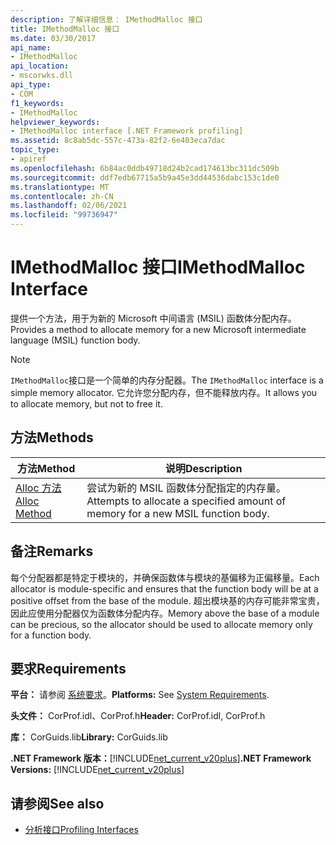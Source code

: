 ```yaml
---
description: 了解详细信息： IMethodMalloc 接口
title: IMethodMalloc 接口
ms.date: 03/30/2017
api_name:
- IMethodMalloc
api_location:
- mscorwks.dll
api_type:
- COM
f1_keywords:
- IMethodMalloc
helpviewer_keywords:
- IMethodMalloc interface [.NET Framework profiling]
ms.assetid: 8c8ab5dc-557c-473a-82f2-6e403eca7dac
topic_type:
- apiref
ms.openlocfilehash: 6b84ac0ddb49718d24b2cad174613bc311dc509b
ms.sourcegitcommit: ddf7edb67715a5b9a45e3dd44536dabc153c1de0
ms.translationtype: MT
ms.contentlocale: zh-CN
ms.lasthandoff: 02/06/2021
ms.locfileid: "99736947"
---
```

# <a name="imethodmalloc-interface"></a><span data-ttu-id="672a5-103">IMethodMalloc 接口</span><span class="sxs-lookup"><span data-stu-id="672a5-103">IMethodMalloc Interface</span></span>

<span data-ttu-id="672a5-104">提供一个方法，用于为新的 Microsoft 中间语言 (MSIL) 函数体分配内存。</span><span class="sxs-lookup"><span data-stu-id="672a5-104">Provides a method to allocate memory for a new Microsoft intermediate language (MSIL) function body.</span></span>  
  
> [!NOTE]
> <span data-ttu-id="672a5-105">`IMethodMalloc`接口是一个简单的内存分配器。</span><span class="sxs-lookup"><span data-stu-id="672a5-105">The `IMethodMalloc` interface is a simple memory allocator.</span></span> <span data-ttu-id="672a5-106">它允许您分配内存，但不能释放内存。</span><span class="sxs-lookup"><span data-stu-id="672a5-106">It allows you to allocate memory, but not to free it.</span></span>  
  
## <a name="methods"></a><span data-ttu-id="672a5-107">方法</span><span class="sxs-lookup"><span data-stu-id="672a5-107">Methods</span></span>  
  
|<span data-ttu-id="672a5-108">方法</span><span class="sxs-lookup"><span data-stu-id="672a5-108">Method</span></span>|<span data-ttu-id="672a5-109">说明</span><span class="sxs-lookup"><span data-stu-id="672a5-109">Description</span></span>|  
|------------|-----------------|  
|[<span data-ttu-id="672a5-110">Alloc 方法</span><span class="sxs-lookup"><span data-stu-id="672a5-110">Alloc Method</span></span>](imethodmalloc-alloc-method.md)|<span data-ttu-id="672a5-111">尝试为新的 MSIL 函数体分配指定的内存量。</span><span class="sxs-lookup"><span data-stu-id="672a5-111">Attempts to allocate a specified amount of memory for a new MSIL function body.</span></span>|  
  
## <a name="remarks"></a><span data-ttu-id="672a5-112">备注</span><span class="sxs-lookup"><span data-stu-id="672a5-112">Remarks</span></span>  

 <span data-ttu-id="672a5-113">每个分配器都是特定于模块的，并确保函数体与模块的基偏移为正偏移量。</span><span class="sxs-lookup"><span data-stu-id="672a5-113">Each allocator is module-specific and ensures that the function body will be at a positive offset from the base of the module.</span></span> <span data-ttu-id="672a5-114">超出模块基的内存可能非常宝贵，因此应使用分配器仅为函数体分配内存。</span><span class="sxs-lookup"><span data-stu-id="672a5-114">Memory above the base of a module can be precious, so the allocator should be used to allocate memory only for a function body.</span></span>  
  
## <a name="requirements"></a><span data-ttu-id="672a5-115">要求</span><span class="sxs-lookup"><span data-stu-id="672a5-115">Requirements</span></span>  

 <span data-ttu-id="672a5-116">**平台：** 请参阅 [系统要求](../../get-started/system-requirements.md)。</span><span class="sxs-lookup"><span data-stu-id="672a5-116">**Platforms:** See [System Requirements](../../get-started/system-requirements.md).</span></span>  
  
 <span data-ttu-id="672a5-117">**头文件：** CorProf.idl、CorProf.h</span><span class="sxs-lookup"><span data-stu-id="672a5-117">**Header:** CorProf.idl, CorProf.h</span></span>  
  
 <span data-ttu-id="672a5-118">**库：** CorGuids.lib</span><span class="sxs-lookup"><span data-stu-id="672a5-118">**Library:** CorGuids.lib</span></span>  
  
 <span data-ttu-id="672a5-119">**.NET Framework 版本：**[!INCLUDE[net_current_v20plus](../../../../includes/net-current-v20plus-md.md)]</span><span class="sxs-lookup"><span data-stu-id="672a5-119">**.NET Framework Versions:** [!INCLUDE[net_current_v20plus](../../../../includes/net-current-v20plus-md.md)]</span></span>  
  
## <a name="see-also"></a><span data-ttu-id="672a5-120">请参阅</span><span class="sxs-lookup"><span data-stu-id="672a5-120">See also</span></span>

- [<span data-ttu-id="672a5-121">分析接口</span><span class="sxs-lookup"><span data-stu-id="672a5-121">Profiling Interfaces</span></span>](profiling-interfaces.md)
